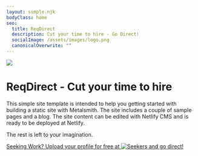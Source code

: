```yaml
---
layout: simple.njk
bodyClass: home
seo:
  title: ReqDirect
  description: Cut your time to hire - Go Direct!
  socialImage: /assets/images/logo.png
  canonicalOverwrite: ""
---
```


![](/assets/images/logo.png)

# ReqDirect - Cut your time to hire 

This simple site template is intended to help you getting started with building a static site with Metalsmith. The site includes a couple of sample pages and a blog. The site content can be edited with Netlify CMS and is ready to be deployed at Netlify.

The rest is left to your imagination.

<a class="gitter-invite" href="https://seekers.reqdirect.com" target="_blank" rel="noopener noreferrer">
<p>Seeking Work? Upload your profile for free at <img src="/assets/images/logo.png" alt="Seekers" /> and go direct! </p>
</a>